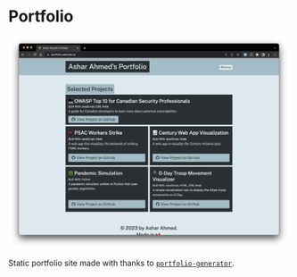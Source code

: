# Portfolio

![](https://github.com/asharahmed/portfolio/blob/main/screenshot.png)

Static portfolio site made with thanks to [`portfolio-generator`](https://github.com/Johnnyboy7781/portfolio-generator).
